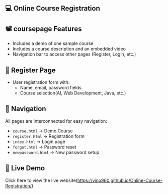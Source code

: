 💻 Online Course Registration
---

📽️ coursepage Features 
---

- Includes a demo of one sample course
- Includes a course description and an embedded video
- Navigation bar to access other pages (Register, Login, etc.)

📝 Register Page
---

- User registration form with:
  - Name, email, password fields
  - Course selection(AI, Web Development, Java, etc.)

 🧭 Navigation
---

All pages are interconnected for easy navigation:

- `course.html` → Demo Course
- `register.html` → Registration form
- `index.html` → Login page
- `forgot.html` → Password reset
- `newpassword.html` → New password setup

🔗 Live Demo
---
Click here to view the live website(https://vino960.github.io/Online-Course-Registration/)
